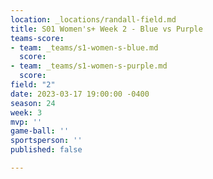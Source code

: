 ```yaml
---
location: _locations/randall-field.md
title: S01 Women's+ Week 2 - Blue vs Purple
teams-score:
- team: _teams/s1-women-s-blue.md
  score: 
- team: _teams/s1-women-s-purple.md
  score: 
field: "2"
date: 2023-03-17 19:00:00 -0400
season: 24
week: 3
mvp: ''
game-ball: ''
sportsperson: ''
published: false

---
```

